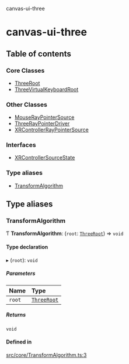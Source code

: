 canvas-ui-three

# canvas-ui-three

## Table of contents

### Core Classes

- [ThreeRoot](classes/ThreeRoot.md)
- [ThreeVirtualKeyboardRoot](classes/ThreeVirtualKeyboardRoot.md)

### Other Classes

- [MouseRayPointerSource](classes/MouseRayPointerSource.md)
- [ThreeRayPointerDriver](classes/ThreeRayPointerDriver.md)
- [XRControllerRayPointerSource](classes/XRControllerRayPointerSource.md)

### Interfaces

- [XRControllerSourceState](interfaces/XRControllerSourceState.md)

### Type aliases

- [TransformAlgorithm](README.md#transformalgorithm)

## Type aliases

### TransformAlgorithm

Ƭ **TransformAlgorithm**: (`root`: [`ThreeRoot`](classes/ThreeRoot.md)) => `void`

#### Type declaration

▸ (`root`): `void`

##### Parameters

| Name | Type |
| :------ | :------ |
| `root` | [`ThreeRoot`](classes/ThreeRoot.md) |

##### Returns

`void`

#### Defined in

[src/core/TransformAlgorithm.ts:3](https://github.com/playkostudios/canvas-ui-three/blob/22e406a/src/core/TransformAlgorithm.ts#L3)

